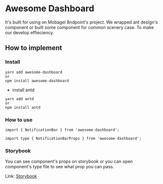 # Awesome Dashboard

It's built for using on Mobagel 8ndpoint's project. We wrapped ant design's component or built some component for common scenery case. To make our develop effieciency.

## How to implement

### Install

```
yarn add awesome-dashboard
or
npm install awesome-dashboard
```

- install antd

```
yarn add antd
or
npm install antd
```

### How to use

```
import { NotificationBar } from 'awesome-dashboard';

import type { NotificationBarProps } from 'awesome-dashboard';
```

### Storybook

You can see component's props on storybook or you can open component's type file to see what prop you can pass.

Link: [Storybook](https://mobagel.github.io/awesome-dashboard/ "Storybook")
